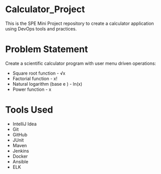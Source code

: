 # Calculator_Project

This is the SPE Mini Project repository to create a calculator application using DevOps tools and practices.

# Problem Statement 

Create a scientific calculator program with user menu driven operations:

- Square root function - √x
- Factorial function - x!
- Natural logarithm (base е ) - ln(x)
- Power function - x


# Tools Used

- IntelliJ Idea
- Git
- GitHub
- JUnit
- Maven
- Jenkins
- Docker
- Ansible
- ELK
